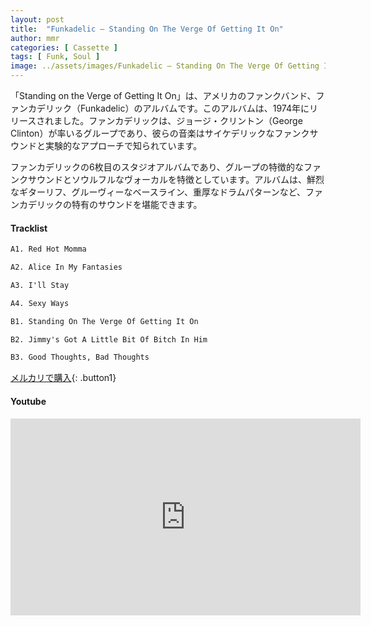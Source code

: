 ```yaml
---
layout: post
title:  "Funkadelic – Standing On The Verge Of Getting It On"
author: mmr
categories: [ Cassette ]
tags: [ Funk, Soul ]
image: ../assets/images/Funkadelic – Standing On The Verge Of Getting It On.webp
---
```


「Standing on the Verge of Getting It On」は、アメリカのファンクバンド、ファンカデリック（Funkadelic）のアルバムです。このアルバムは、1974年にリリースされました。ファンカデリックは、ジョージ・クリントン（George Clinton）が率いるグループであり、彼らの音楽はサイケデリックなファンクサウンドと実験的なアプローチで知られています。

ファンカデリックの6枚目のスタジオアルバムであり、グループの特徴的なファンクサウンドとソウルフルなヴォーカルを特徴としています。アルバムは、鮮烈なギターリフ、グルーヴィーなベースライン、重厚なドラムパターンなど、ファンカデリックの特有のサウンドを堪能できます。

#### Tracklist
```md
A1. Red Hot Momma

A2. Alice In My Fantasies

A3. I'll Stay

A4. Sexy Ways

B1. Standing On The Verge Of Getting It On

B2. Jimmy's Got A Little Bit Of Bitch In Him

B3. Good Thoughts, Bad Thoughts
```

[メルカリで購入](https://jp.mercari.com/item/m49054881048?afid=6142608987){: .button1}

#### Youtube
<iframe width="560" height="315" src="https://www.youtube.com/embed/LGgeWEPhPpo?si=iZTpDybPlEOnmxiN" title="YouTube video player" frameborder="0" allow="accelerometer; autoplay; clipboard-write; encrypted-media; gyroscope; picture-in-picture; web-share" referrerpolicy="strict-origin-when-cross-origin" allowfullscreen></iframe>